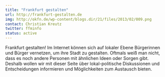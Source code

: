 ```yaml
---
title: "Frankfurt gestalten"
url: http://frankfurt-gestalten.de
img: http://okfn.de/wp-content/blogs.dir/21/files/2013/02/009.png
contact: Christian Kreutz
twitter: ffminfo
status: active
---
```


Frankfurt gestalten! Im Internet können sich auf lokaler Ebene Bürgerinnen und Bürger vernetzen, um ihre Stadt zu gestalten. Oftmals weiß man nicht, dass es noch andere Personen mit ähnlichen Ideen oder Sorgen gibt. Deshalb wollen wir mit dieser Seite über lokal-politische Diskussionen und Entscheidungen informieren und Möglichkeiten zum Austausch bieten.
